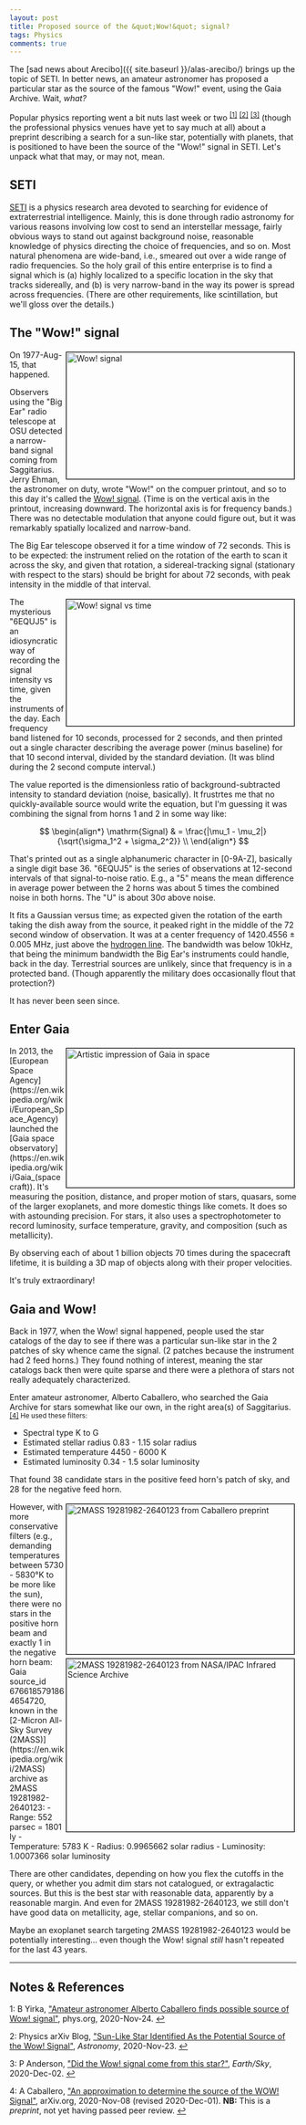 ```yaml
---
layout: post
title: Proposed source of the &quot;Wow!&quot; signal?
tags: Physics
comments: true
---
```


The [sad news about Arecibo]({{ site.baseurl }}/alas-arecibo/) brings up
the topic of SETI.  In better news, an amateur astronomer has proposed a particular star
as the source of the famous "Wow!" event, using the Gaia Archive.  Wait, _what?_  

Popular physics reporting went a bit nuts last week or two
<sup id="fn1a">[[1]](#fn1)</sup> <sup id="fn2a">[[2]](#fn2)</sup> <sup id="fn3a">[[3]](#fn3)</sup> 
(though the professional physics venues have yet to say much at all) about a preprint
describing a search for a sun-like star, potentially with planets, that is positioned to
have been the source of the "Wow!" signal in SETI.  Let's unpack what that may, or may not, mean.  


## SETI  

[SETI](https://en.wikipedia.org/wiki/Search_for_extraterrestrial_intelligence) is a
physics research area devoted to searching for evidence of extraterrestrial intelligence.
Mainly, this is done through radio astronomy for various reasons involving low cost to
send an interstellar message, fairly obvious ways to stand out against background noise,
reasonable knowledge of physics directing the choice of frequencies, and so on.  Most
natural phenomena are wide-band, i.e., smeared out over a wide range of radio
frequencies.  So the holy grail of this entire enterprise is to find a signal which is (a)
highly localized to a specific location in the sky that tracks sidereally, and (b) is very
narrow-band in the way its power is spread across frequencies.  (There are other
requirements, like scintillation, but we'll gloss over the details.)  


## The &quot;Wow!&quot; signal  

<img src="{{ site.baseurl }}/images/2020-12-02-wow-signal-wow.jpg" width="400" height="222" alt="Wow! signal" title="Wow! signal" style="float: right; margin: 3px 3px 3px 3px; border: 1px solid #000000;"/>
On 1977-Aug-15, that happened.  

Observers using the "Big Ear" radio telescope at OSU detected a narrow-band signal coming
from Saggitarius.  Jerry Ehman, the astronomer on duty, wrote "Wow!" on the compuer
printout, and so to this day it's called the 
[Wow! signal](https://en.wikipedia.org/wiki/Wow!_signal).  (Time is on the vertical axis in the
printout, increasing downward.  The horizontal axis is for frequency bands.)  There was no
detectable modulation that anyone could figure out, but it was remarkably spatially
localized and narrow-band.  

The Big Ear telescope observed it for a time window of 72 seconds.  This is to be
expected: the instrument relied on the rotation of the earth to scan it across the sky,
and given that rotation, a sidereal-tracking signal (stationary with respect to the stars) 
should be bright for about 72 seconds, with peak intensity in the middle of that interval.  

<img src="{{ site.baseurl }}/images/2020-12-02-wow-signal-wow-gaussian.jpg" width="400" height="222" alt="Wow! signal vs time" title="Wow! signal vs time" style="float: right; margin: 3px 3px 3px 3px; border: 1px solid #000000;"/>

The mysterious "6EQUJ5" is an idiosyncratic way of recording the signal intensity vs time,
given the instruments of the day.  Each frequency band listened for 10 seconds, processed
for 2 seconds, and then printed out a single character describing the average power (minus
baseline) for that 10 second interval, divided by the standard deviation.  (It was blind
during the 2 second compute interval.)  

The value reported is the dimensionless ratio of background-subtracted intensity to
standard deviation (noise, basically).  It frustrtes me that no quickly-available source
would write the equation, but I'm guessing it was combining the signal from horns 1 and 2
in some way like:  

$$
\begin{align*}
  \mathrm{Signal} & = \frac{|\mu_1 - \mu_2|}{\sqrt{\sigma_1^2 + \sigma_2^2}} \\
\end{align*}
$$

That's printed out as a single alphanumeric character in [0-9A-Z], basically a single
digit base 36.  "6EQUJ5" is the series of observations at 12-second intervals of that
signal-to-noise ratio.  E.g., a "5" means the mean difference in average power between the
2 horns was about 5 times the combined noise in both horns.  The "U" is about 30&sigma;
above noise.  

It fits a Gaussian versus time; as expected given the rotation of the earth taking
the dish away from the source, it peaked right in the middle of the 72 second window of
observation.  It was at a center frequency of 1420.4556 &plusmn; 0.005 MHz, just above the
[hydrogen line](https://en.wikipedia.org/wiki/Hydrogen_line).  The bandwidth was below
10kHz, that being the minimum bandwidth the Big Ear's instruments could handle, back in
the day.  Terrestrial sources are unlikely, since that frequency is in a protected band.
(Though apparently the military does occasionally flout that protection?)  

It has never been seen since.  


## Enter Gaia  

<img src="{{ site.baseurl }}/images/2020-12-02-wow-signal-gaia.jpg" width="400" height="244" alt="Artistic impression of Gaia in space" title="Artistic impression of Gaia in space" style="float: right; margin: 3px 3px 3px 3px; border: 1px solid #000000;"/>
In 2013, the [European Space Agency](https://en.wikipedia.org/wiki/European_Space_Agency)
launched the [Gaia space observatory](https://en.wikipedia.org/wiki/Gaia_(spacecraft)).
It's measuring the position, distance, and proper motion of stars, quasars, some of the
larger exoplanets, and more domestic things like comets.  It does so with astounding
precision.  For stars, it also uses a spectrophotometer to record luminosity, surface
temperature, gravity, and composition (such as metallicity).  

By observing each of about 1 billion objects 70 times during the spacecraft
lifetime, it is building a 3D map of objects along with their proper velocities.  

It's truly extraordinary!  


## Gaia and Wow!  

Back in 1977, when the Wow! signal happened, people used the star catalogs of the day to
see if there was a particular sun-like star in the 2 patches of sky whence came the
signal.  (2 patches because the instrument had 2 feed horns.)  They found nothing of
interest, meaning the star catalogs back then were quite sparse and there were a plethora
of stars not really adequately characterized.  

Enter amateur astronomer, Alberto Caballero, who searched the Gaia Archive for stars
somewhat like our own, in the right area(s) of Saggitarius. <sup id="fn4a">[[4]](#fn4)
He used these filters:  
- Spectral type K to G  
- Estimated stellar radius 0.83 - 1.15 solar radius
- Estimated temperature 4450 - 6000 K
- Estimated luminosity 0.34 - 1.5 solar luminosity

That found 38 candidate stars in the positive feed horn's patch of sky, and 28 for the
negative feed horn.  

<img src="{{ site.baseurl }}/images/2020-12-02-wow-signal-2MASS_19281982-2640123.jpg" width="400" height="263" alt="2MASS 19281982-2640123 from Caballero preprint" title="2MASS 19281982-2640123 from Caballero preprint" style="float: right; margin: 3px 3px 3px 3px; border: 1px solid #000000;"/>
<img src="{{ site.baseurl }}/images/2020-12-02-wow-signal-2MASS_19281982-2640123-IR.jpg" width="400" height="303" alt="2MASS 19281982-2640123 from NASA/IPAC Infrared Science Archive" title="2MASS 19281982-2640123 from NASA/IPAC Infrared Science Archive" style="float: right; margin: 3px 3px 3px 3px; border: 1px solid #000000;"/>
However, with more conservative filters (e.g., demanding temperatures between 5730 - 5830&deg;K
to be more like the sun), there were no stars in the positive horn beam and exactly 1 in
the negative horn beam: Gaia source_id 6766185791864654720, known in the 
[2-Micron All-Sky Survey (2MASS)](https://en.wikipedia.org/wiki/2MASS) archive as
2MASS 19281982-2640123:  
- Range: 552 parsec = 1801 ly  
- Temperature: 5783 K  
- Radius: 0.9965662 solar radius  
- Luminosity: 1.0007366 solar luminosity  

There are other candidates, depending on how you flex the cutoffs in the query, or whether
you admit dim stars not catalogued, or extragalactic sources.  But this is the best star
with reasonable data, apparently by a reasonable margin.  And even for 2MASS
19281982-2640123, we still don't have good data on metallicity, age, stellar companions,
and so on.  

Maybe an exoplanet search targeting 2MASS 19281982-2640123 would be potentially
interesting&hellip; even though the Wow! signal _still_ hasn't repeated for the last 43 years.  

---

## Notes &amp; References  

<a id="fn1">1</a>: B Yirka, ["Amateur astronomer Alberto Caballero finds possible source of Wow! signal"](https://phys.org/news/2020-11-amateur-astronomer-alberto-caballero-source.html),
phys.org, 2020-Nov-24. [↩](#fn1a)  

<a id="fn2">2</a>: Physics arXiv Blog, ["Sun-Like Star Identified As the Potential Source of the Wow! Signal"](https://astronomy.com/news/2020/11/sun-like-star-identified-as-the-potential-source-of-the-wow-signal), _Astronomy_, 2020-Nov-23. [↩](#fn2a)  

<a id="fn3">3</a>: P Anderson, ["Did the Wow! signal come from this star?"](https://earthsky.org/space/source-of-wow-signal-in-1977-sunlike-star-2mass-19281982-2640123), _Earth/Sky_, 2020-Dec-02. [↩](#fn3a)  

<a id="fn4">4</a>: A Caballero, ["An approximation to determine the source of the WOW! Signal"](https://arxiv.org/abs/2011.06090), arXiv.org, 2020-Nov-08 (revised 2020-Dec-01). __NB:__ This is a _preprint_, not yet having passed peer review. [↩](#fn4a)  
